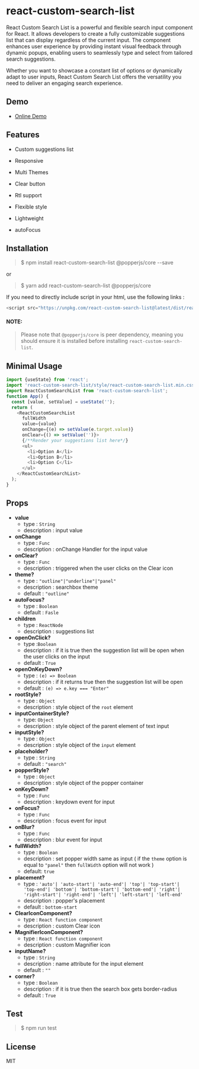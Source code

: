 # react-custom-search-list

React Custom Search List is a powerful and flexible search input component for React. It allows developers to create a fully customizable suggestions list that can display regardless of the current input. The component enhances user experience by providing instant visual feedback through dynamic popups, enabling users to seamlessly type and select from tailored search suggestions.

Whether you want to showcase a constant list of options or dynamically adapt to user inputs, React Custom Search List offers the versatility you need to deliver an engaging search experience.

## Demo

- [Online Demo](https://dev-javascript.github.io/react-custom-search-list/)

## Features

- Custom suggestions list

- Responsive

- Multi Themes

- Clear button

- Rtl support

- Flexible style

- Lightweight

- autoFocus

## Installation

> $ npm install react-custom-search-list @popperjs/core --save

or

> $ yarn add react-custom-search-list @popperjs/core

If you need to directly include script in your html, use the following links :

```js
<script src="https://unpkg.com/react-custom-search-list@latest/dist/react-custom-search-list.umd.min.js"></script>
```

#### NOTE:

> Please note that `@popperjs/core` is peer dependency, meaning you should ensure it is installed before installing `react-custom-search-list`.

## Minimal Usage

```js
import {useState} from 'react';
import 'react-custom-search-list/style/react-custom-search-list.min.css';
import ReactCustomSearchList from 'react-custom-search-list';
function App() {
  const [value, setValue] = useState('');
  return (
    <ReactCustomSearchList
      fullWidth
      value={value}
      onChange={(e) => setValue(e.target.value)}
      onClear={() => setValue('')}>
      {/**Render your suggestions list here*/}
      <ul>
        <li>Option A</li>
        <li>Option B</li>
        <li>Option C</li>
      </ul>
    </ReactCustomSearchList>
  );
}
```

## Props

- **value**
  - type : `String`
  - description : input value
- **onChange**
  - type : `Func`
  - description : onChange Handler for the input value
- **onClear?**
  - type : `Func`
  - description : triggered when the user clicks on the Clear icon
- **theme?**
  - type : `"outline"|"underline"|"panel"`
  - description : searchbox theme
  - default : `"outline"`
- **autoFocus?**
  - type : `Boolean`
  - default : `Fasle`
- **children**
  - type : `ReactNode`
  - description : suggestions list
- **openOnClick?**
  - type :`Boolean`
  - description : if it is true then the suggestion list will be open when the user clicks on the input
  - default : `True`
- **openOnKeyDown?**
  - type : `(e) => Boolean`
  - description : if it returns true then the suggestion list will be open
  - default : `(e) => e.key === "Enter"`
- **rootStyle?**
  - type : `Object`
  - description : style object of the `root` element
- **inputContainerStyle?**
  - type: `Object`
  - description : style object of the parent element of text input
- **inputStyle?**
  - type : `Object`
  - description : style object of the `input` element
- **placeholder?**
  - type : `String`
  - default : `"search"`
- **popperStyle?**
  - type : `Object`
  - description : style object of the popper container
- **onKeyDown?**
  - type : `Func`
  - description : keydown event for input
- **onFocus?**
  - type : `Func`
  - description : focus event for input
- **onBlur?**
  - type : `Func`
  - description : blur event for input
- **fullWidth?**
  - type : `Boolean`
  - description : set popper width same as input ( if the `theme` option is equal to `"panel"` then `fullWidth` option will not work )
  - default: `true`
- **placement?**
  - type : `'auto'| 'auto-start'| 'auto-end'| 'top'| 'top-start'| 'top-end'| 'bottom'| 'bottom-start'| 'bottom-end'| 'right'| 'right-start'| 'right-end'| 'left'| 'left-start'| 'left-end'`
  - description : popper's placement
  - default : `bottom-start`
- **ClearIconComponent?**
  - type : `React function component`
  - description : custom Clear icon
- **MagnifierIconComponent?**
  - type : `React function component`
  - description : custom Magnifier icon
- **inputName?**
  - type : `String`
  - description : name attribute for the input element
  - default : `""`
- **corner?**
  - type : `Boolean`
  - description : if it is true then the search box gets border-radius
  - default : `True`

## Test

> $ npm run test

## License

MIT
